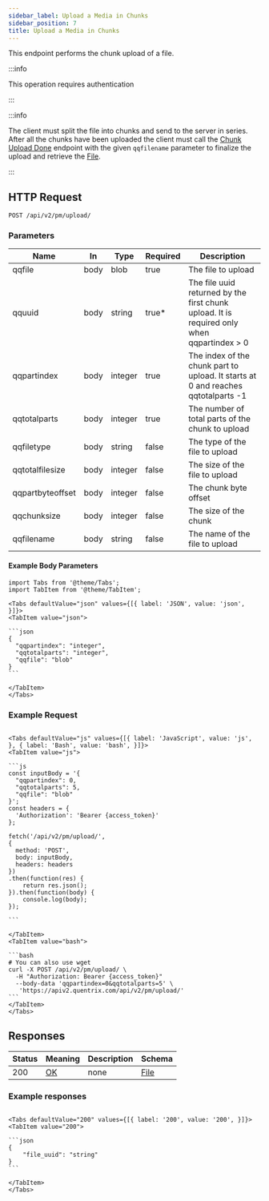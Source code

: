 ```yaml
---
sidebar_label: Upload a Media in Chunks
sidebar_position: 7
title: Upload a Media in Chunks
---
```


This endpoint performs the chunk upload of a file.

:::info

This operation requires authentication

:::

:::info

 The client must split the file into chunks and send to the server in series. After all the chunks have been uploaded the client must call the [Chunk Upload Done](/docs/apireference/v2/privatemessage/chunk_upload_done) endpoint with the given `qqfilename` parameter to finalize the upload and retrieve the [File](/docs/apireference/v2/schemas/file).


:::

## HTTP Request

`POST /api/v2/pm/upload/`

### Parameters

|Name|In|Type|Required|Description|
|---|---|---|---|---|
|qqfile|body|blob|true|The file to upload|
|qquuid|body|string|true*|The file uuid returned by the first chunk upload. It is required only when qqpartindex > 0|
|qqpartindex|body|integer|true|The index of the chunk part to upload. It starts at 0 and reaches qqtotalparts -1|
|qqtotalparts|body|integer|true|The number of total parts of the chunk to upload|
|qqfiletype|body|string|false|The type of the file to upload|
|qqtotalfilesize|body|integer|false|The size of the file to upload|
|qqpartbyteoffset|body|integer|false|The chunk byte offset|
|qqchunksize|body|integer|false|The size of the chunk|
|qqfilename|body|string|false|The name of the file to upload|

#### Example Body Parameters

````mdx-code-block
import Tabs from '@theme/Tabs';
import TabItem from '@theme/TabItem';

<Tabs defaultValue="json" values={[{ label: 'JSON', value: 'json', }]}>
<TabItem value="json">

```json
{
  "qqpartindex": "integer",
  "qqtotalparts": "integer",
  "qqfile": "blob"
}
```

</TabItem>
</Tabs>
````

### Example Request

````mdx-code-block

<Tabs defaultValue="js" values={[{ label: 'JavaScript', value: 'js', }, { label: 'Bash', value: 'bash', }]}>
<TabItem value="js">

```js
const inputBody = '{
  "qqpartindex": 0,
  "qqtotalparts": 5,
  "qqfile": "blob"
}';
const headers = {
  'Authorization': 'Bearer {access_token}'
};

fetch('/api/v2/pm/upload/',
{
  method: 'POST',
  body: inputBody,
  headers: headers
})
.then(function(res) {
    return res.json();
}).then(function(body) {
    console.log(body);
});

```

</TabItem>
<TabItem value="bash">

```bash
# You can also use wget
curl -X POST /api/v2/pm/upload/ \
  -H "Authorization: Bearer {access_token}"
  --body-data 'qqpartindex=0&qqtotalparts=5' \
   'https://apiv2.quentrix.com/api/v2/pm/upload/'
```
</TabItem>
</Tabs>
````

## Responses

|Status|Meaning|Description|Schema|
|---|---|---|---|
|200|[OK](https://tools.ietf.org/html/rfc7231#section-6.3.1)|none|[File](/docs/apireference/v2/schemas/file)|

### Example responses


````mdx-code-block

<Tabs defaultValue="200" values={[{ label: '200', value: '200', }]}>
<TabItem value="200">

```json
{
    "file_uuid": "string"
}
```

</TabItem>
</Tabs>
````




